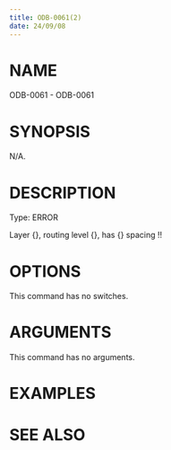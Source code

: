 ```yaml
---
title: ODB-0061(2)
date: 24/09/08
---
```


# NAME

ODB-0061 - ODB-0061

# SYNOPSIS

N/A.

# DESCRIPTION

Type: ERROR

Layer {}, routing level {}, has {} spacing !!

# OPTIONS

This command has no switches.

# ARGUMENTS

This command has no arguments.

# EXAMPLES

# SEE ALSO
